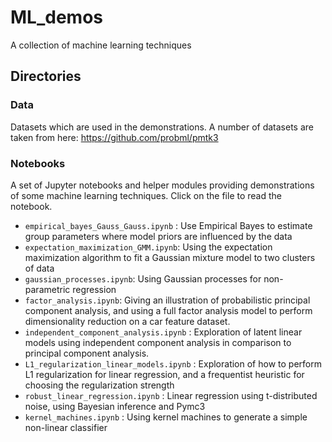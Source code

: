 # ML_demos
A collection of machine learning techniques

## Directories

### Data

Datasets which are used in the demonstrations. A number of datasets are taken from here: https://github.com/probml/pmtk3

### Notebooks

A set of Jupyter notebooks and helper modules providing demonstrations of some machine learning techniques. Click on the file to read the notebook.

- `empirical_bayes_Gauss_Gauss.ipynb` : Use Empirical Bayes to estimate group parameters where model priors are influenced by the data
- `expectation_maximization_GMM.ipynb`: Using the expectation maximization algorithm to fit a Gaussian mixture model to two clusters of data
- `gaussian_processes.ipynb`: Using Gaussian processes for non-parametric regression
- `factor_analysis.ipynb`: Giving an illustration of probabilistic principal component analysis, and using a full factor analysis model to perform dimensionality reduction on a car feature dataset.
- `independent_component_analysis.ipynb` : Exploration of latent linear models using independent component analysis in comparison to principal component analysis.
- `L1_regularization_linear_models.ipynb` : Exploration of how to perform L1 regularization for linear regression, and a frequentist heuristic for choosing the regularization strength
- `robust_linear_regression.ipynb` : Linear regression using t-distributed noise, using Bayesian inference and Pymc3
- `kernel_machines.ipynb` : Using kernel machines to generate a simple non-linear classifier
